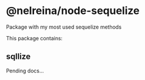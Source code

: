 # @nelreina/node-sequelize

Package with my most used sequelize methods

This package contains:

## sqllize

Pending docs...
